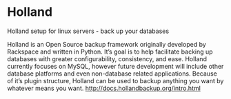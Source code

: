 # Holland
Holland setup for linux servers - back up your databases


Holland is an Open Source backup framework originally developed by Rackspace and written in Python. 
It’s goal is to help facilitate backing up databases with greater configurability, consistency, and ease. 
Holland currently focuses on MySQL, however future development will include other database platforms and 
even non-database related applications. 
Because of it’s plugin structure, Holland can be used to backup anything you want by whatever means you want.
http://docs.hollandbackup.org/intro.html

